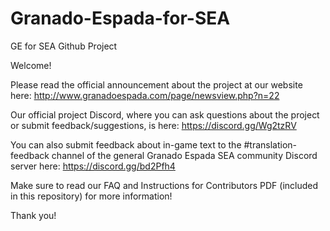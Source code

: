 # Granado-Espada-for-SEA

GE for SEA Github Project

Welcome!

Please read the official announcement about the project at our website here: http://www.granadoespada.com/page/newsview.php?n=22

Our official project Discord, where you can ask questions about the project or submit feedback/suggestions, is here: https://discord.gg/Wg2tzRV

You can also submit feedback about in-game text to the #translation-feedback channel of the general Granado Espada SEA community Discord server here: https://discord.gg/bd2Pfh4

Make sure to read our FAQ and Instructions for Contributors PDF (included in this repository) for more information!

Thank you!

